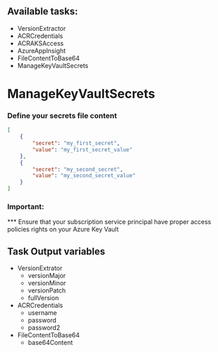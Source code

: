 ## Available tasks:
- VersionExtractor
- ACRCredentials
- ACRAKSAccess
- AzureAppInsight
- FileContentToBase64
- ManageKeyVaultSecrets

# ManageKeyVaultSecrets
### Define your secrets file content
```json
[
	{
		"secret": "my_first_secret",
		"value": "my_first_secret_value"
	},
	{
		"secret": "my_second_secret",
		"value": "my_second_secret_value"
	}
]
```

### Important:
*** Ensure that your subscription service principal have proper access policies rights on your Azure Key Vault

## Task Output variables
- VersionExtrator
	- versionMajor
	- versionMinor
	- versionPatch
	- fullVersion
- ACRCredentials
	- username
	- password
	- password2
- FileContentToBase64
	- base64Content